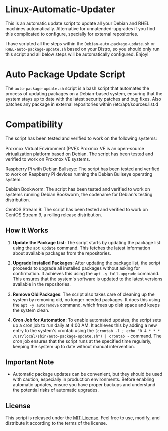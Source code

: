 # Linux-Automatic-Updater
This is an automatic update script to update all your Debian and RHEL machines automatically. Alternative for unnatended-upgrades if you find this complicated to configure, specially for external repositories.

I have scripted all the steps within the `Debian-auto-package-update.sh` or `RHEL-auto-package-update.sh` based on your Distro, so you should only run this script and all below steps will be automatically configured. Enjoy!

# Auto Package Update Script

The `auto-package-update.sh` script is a bash script that automates the process of updating packages on a Debian-based system, ensuring that the system stays up to date with the latest security patches and bug fixes. Also patches any package in external repositories within /etc/apt/sources.list.d

# Compatibility
The script has been tested and verified to work on the following systems:

Proxmox Virtual Environment (PVE): Proxmox VE is an open-source virtualization platform based on Debian. The script has been tested and verified to work on Proxmox VE systems.

Raspberry Pi with Debian Bullseye: The script has been tested and verified to work on Raspberry Pi devices running the Debian Bullseye operating system.

Debian Bookworm: The script has been tested and verified to work on systems running Debian Bookworm, the codename for Debian's testing distribution.

CentOS Stream 9: The script has been tested and verified to work on CentOS Stream 9, a rolling release distribution.

## How It Works

1. **Update the Package List**: The script starts by updating the package list using the `apt update` command. This fetches the latest information about available packages from the repositories.

2. **Upgrade Installed Packages**: After updating the package list, the script proceeds to upgrade all installed packages without asking for confirmation. It achieves this using the `apt -y full-upgrade` command. This ensures that the system's software is updated to the latest versions available in the repositories.

3. **Remove Old Packages**: The script also takes care of cleaning up the system by removing old, no longer needed packages. It does this using the `apt -y autoremove` command, which frees up disk space and keeps the system clean.

4. **Cron Job for Automation**: To enable automated updates, the script sets up a cron job to run daily at 4:00 AM. It achieves this by adding a new entry to the system's crontab using the `(crontab -l ; echo "0 4 * * * /usr/local/sbin/auto-package-update.sh") | crontab -` command. The cron job ensures that the script runs at the specified time regularly, keeping the system up to date without manual intervention.

## Important Note

- Automatic package updates can be convenient, but they should be used with caution, especially in production environments. Before enabling automatic updates, ensure you have proper backups and understand the potential risks of automatic upgrades.

## License

This script is released under the [MIT License](LICENSE). Feel free to use, modify, and distribute it according to the terms of the license.
